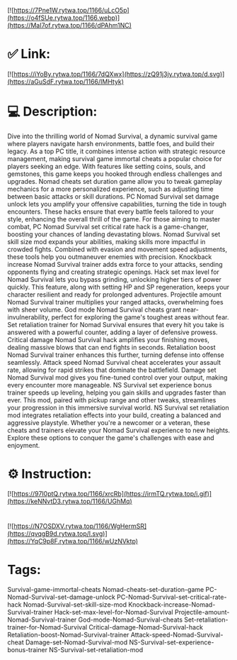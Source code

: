 [![https://7Pne1W.rytwa.top/1166/uLcO5p](https://o4fSUe.rytwa.top/1166.webp)](https://MaI7of.rytwa.top/1166/dPAhm1NC)
# ✅ Link:
[![https://iYoBy.rytwa.top/1166/7dQXwx](https://zQ91j3jy.rytwa.top/d.svg)](https://aGuSdF.rytwa.top/1166/IMHtyk)
# 💻 Description:
Dive into the thrilling world of Nomad Survival, a dynamic survival game where players navigate harsh environments, battle foes, and build their legacy. As a top PC title, it combines intense action with strategic resource management, making survival game immortal cheats a popular choice for players seeking an edge. With features like setting coins, souls, and gemstones, this game keeps you hooked through endless challenges and upgrades.
Nomad cheats set duration game allow you to tweak gameplay mechanics for a more personalized experience, such as adjusting time between basic attacks or skill durations. PC Nomad Survival set damage unlock lets you amplify your offensive capabilities, turning the tide in tough encounters. These hacks ensure that every battle feels tailored to your style, enhancing the overall thrill of the game.
For those aiming to master combat, PC Nomad Survival set critical rate hack is a game-changer, boosting your chances of landing devastating blows. Nomad Survival set skill size mod expands your abilities, making skills more impactful in crowded fights. Combined with evasion and movement speed adjustments, these tools help you outmaneuver enemies with precision.
Knockback increase Nomad Survival trainer adds extra force to your attacks, sending opponents flying and creating strategic openings. Hack set max level for Nomad Survival lets you bypass grinding, unlocking higher tiers of power quickly. This feature, along with setting HP and SP regeneration, keeps your character resilient and ready for prolonged adventures.
Projectile amount Nomad Survival trainer multiplies your ranged attacks, overwhelming foes with sheer volume. God mode Nomad Survival cheats grant near-invulnerability, perfect for exploring the game's toughest areas without fear. Set retaliation trainer for Nomad Survival ensures that every hit you take is answered with a powerful counter, adding a layer of defensive prowess.
Critical damage Nomad Survival hack amplifies your finishing moves, dealing massive blows that can end fights in seconds. Retaliation boost Nomad Survival trainer enhances this further, turning defense into offense seamlessly. Attack speed Nomad Survival cheat accelerates your assault rate, allowing for rapid strikes that dominate the battlefield.
Damage set Nomad Survival mod gives you fine-tuned control over your output, making every encounter more manageable. NS Survival set experience bonus trainer speeds up leveling, helping you gain skills and upgrades faster than ever. This mod, paired with pickup range and other tweaks, streamlines your progression in this immersive survival world.
NS Survival set retaliation mod integrates retaliation effects into your build, creating a balanced and aggressive playstyle. Whether you're a newcomer or a veteran, these cheats and trainers elevate your Nomad Survival experience to new heights. Explore these options to conquer the game's challenges with ease and enjoyment.

# ⚙️ Instruction:
[![https://97I0ptQ.rytwa.top/1166/xrcRb](https://irmTQ.rytwa.top/i.gif)](https://keNNvtD3.rytwa.top/1166/UGhMq)
#
[![https://N7OSDXV.rytwa.top/1166/WgHermSR](https://qvqgB9d.rytwa.top/l.svg)](https://YqC9p8F.rytwa.top/1166/wUzNVktp)
# Tags:
Survival-game-immortal-cheats Nomad-cheats-set-duration-game PC-Nomad-Survival-set-damage-unlock PC-Nomad-Survival-set-critical-rate-hack Nomad-Survival-set-skill-size-mod Knockback-increase-Nomad-Survival-trainer Hack-set-max-level-for-Nomad-Survival Projectile-amount-Nomad-Survival-trainer God-mode-Nomad-Survival-cheats Set-retaliation-trainer-for-Nomad-Survival Critical-damage-Nomad-Survival-hack Retaliation-boost-Nomad-Survival-trainer Attack-speed-Nomad-Survival-cheat Damage-set-Nomad-Survival-mod NS-Survival-set-experience-bonus-trainer NS-Survival-set-retaliation-mod






